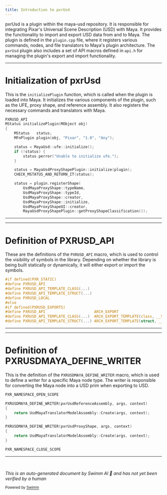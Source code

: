 ```yaml
---
title: Introduction to pxrUsd
---
```


pxrUsd is a plugin within the maya-usd repository. It is responsible for integrating Pixar's Universal Scene Description (USD) with Maya. It provides the functionality to import and export USD data from and to Maya. The plugin is defined in the `plugin.cpp` file, where it registers various commands, nodes, and file translators to Maya's plugin architecture. The `pxrUsd` plugin also includes a set of API macros defined in `api.h` for managing the plugin's export and import functionality.

<SwmSnippet path="/plugin/pxr/maya/plugin/pxrUsd/plugin.cpp" line="46">

---

# Initialization of pxrUsd

This is the `initializePlugin` function, which is called when the plugin is loaded into Maya. It initializes the various components of the plugin, such as the UFE, proxy shape, and reference assembly. It also registers the necessary commands and translators with Maya.

```c++
PXRUSD_API
MStatus initializePlugin(MObject obj)
{
    MStatus   status;
    MFnPlugin plugin(obj, "Pixar", "1.0", "Any");

    status = MayaUsd::ufe::initialize();
    if (!status) {
        status.perror("Unable to initialize ufe.");
    }

    status = MayaUsdProxyShapePlugin::initialize(plugin);
    CHECK_MSTATUS_AND_RETURN_IT(status);

    status = plugin.registerShape(
        UsdMayaProxyShape::typeName,
        UsdMayaProxyShape::typeId,
        UsdMayaProxyShape::creator,
        UsdMayaProxyShape::initialize,
        UsdMayaProxyShapeUI::creator,
        MayaUsdProxyShapePlugin::getProxyShapeClassification());
```

---

</SwmSnippet>

<SwmSnippet path="/plugin/pxr/maya/plugin/pxrUsd/api.h" line="21">

---

# Definition of PXRUSD_API

These are the definitions of the `PXRUSD_API` macro, which is used to control the visibility of symbols in the library. Depending on whether the library is being built statically or dynamically, it will either export or import the symbols.

```c
#if defined(PXR_STATIC)
#define PXRUSD_API
#define PXRUSD_API_TEMPLATE_CLASS(...)
#define PXRUSD_API_TEMPLATE_STRUCT(...)
#define PXRUSD_LOCAL
#else
#if defined(PXRUSD_EXPORTS)
#define PXRUSD_API                      ARCH_EXPORT
#define PXRUSD_API_TEMPLATE_CLASS(...)  ARCH_EXPORT_TEMPLATE(class, __VA_ARGS__)
#define PXRUSD_API_TEMPLATE_STRUCT(...) ARCH_EXPORT_TEMPLATE(struct, __VA_ARGS__)
```

---

</SwmSnippet>

<SwmSnippet path="/plugin/pxr/maya/plugin/pxrUsd/usdTranslator.cpp" line="22">

---

# Definition of PXRUSDMAYA_DEFINE_WRITER

This is the definition of the `PXRUSDMAYA_DEFINE_WRITER` macro, which is used to define a writer for a specific Maya node type. The writer is responsible for converting the Maya node into a USD prim when exporting to USD.

```c++
PXR_NAMESPACE_OPEN_SCOPE

PXRUSDMAYA_DEFINE_WRITER(pxrUsdReferenceAssembly, args, context)
{
    return UsdMayaTranslatorModelAssembly::Create(args, context);
}

PXRUSDMAYA_DEFINE_WRITER(pxrUsdProxyShape, args, context)
{
    return UsdMayaTranslatorModelAssembly::Create(args, context);
}

PXR_NAMESPACE_CLOSE_SCOPE
```

---

</SwmSnippet>

&nbsp;

_This is an auto-generated document by Swimm AI 🌊 and has not yet been verified by a human_

<SwmMeta version="3.0.0" repo-id="Z2l0aHViJTNBJTNBbWF5YS11c2QlM0ElM0FnaWxhZG5hdm90" repo-name="maya-usd"><sup>Powered by [Swimm](/)</sup></SwmMeta>
